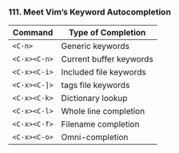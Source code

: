 ### 111. Meet Vim’s Keyword Autocompletion

|Command| Type of Completion|
|-------|-------------------|
|`<C-n>`|Generic keywords|
|`<C-x><C-n>`|Current buffer keywords|
|`<C-x><C-i>`|Included file keywords|
|`<C-x><C-]>`|tags file keywords|
|`<C-x><C-k>`|Dictionary lookup|
|`<C-x><C-l>`|Whole line completion|
|`<C-x><C-f>`|Filename completion|
|`<C-x><C-o>`|Omni-completion|

